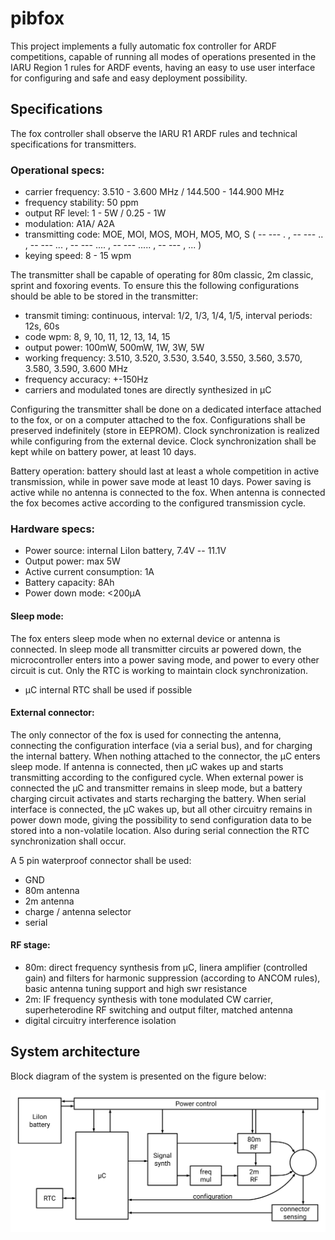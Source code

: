 # pibfox

This project implements a fully automatic fox controller for ARDF competitions, capable of running all modes of operations presented in the IARU Region 1 rules for ARDF events, having an easy to use user interface for configuring and safe and easy deployment possibility.

## Specifications

The fox controller shall observe the IARU R1 ARDF rules and technical specifications for transmitters.

### Operational specs:

- carrier frequency: 3.510 - 3.600 MHz / 144.500 - 144.900 MHz
- frequency stability: 50 ppm
- output RF level: 1 - 5W / 0.25 - 1W
- modulation: A1A/ A2A
- transmitting code: MOE, MOI, MOS, MOH, MO5, MO, S
( -- --- . , -- --- .. , -- --- ... , -- --- .... , -- --- ..... , -- --- , ... ) 
- keying speed: 8 - 15 wpm

The transmitter shall be capable of operating for 80m classic, 2m classic, sprint and foxoring events.
To ensure this the following configurations should be able to be stored in the transmitter:

- transmit timing: continuous, interval: 1/2, 1/3, 1/4, 1/5, interval periods: 12s, 60s
- code wpm: 8, 9, 10, 11, 12, 13, 14, 15
- output power: 100mW, 500mW, 1W, 3W, 5W
- working frequency: 3.510, 3.520, 3.530, 3.540, 3.550, 3.560, 3.570, 3.580, 3.590, 3.600 MHz
- frequency accuracy: +-150Hz
- carriers and modulated tones are directly synthesized in µC

Configuring the transmitter shall be done on a dedicated interface attached to the fox, or on a computer attached to the fox. Configurations shall be preserved indefinitely (store in EEPROM).
Clock synchronization is realized while configuring from the external device. Clock synchronization shall be kept while on battery power, at least 10 days.
 
Battery operation:
battery should last at least a whole competition in active transmission, while in power save mode at least 10 days. Power saving is active while no antenna is connected to the fox. When antenna is connected the fox becomes active according to the configured transmission cycle.


### Hardware specs:

- Power source: internal LiIon battery, 7.4V -- 11.1V
- Output power: max 5W
- Active current consumption: 1A
- Battery capacity: 8Ah
- Power down mode: <200µA

#### Sleep mode:
The fox enters sleep mode when no external device or antenna is connected. In sleep mode all transmitter circuits ar powered down, the microcontroller enters into a power saving mode, and power to every other circuit is cut. Only the RTC is working to maintain clock synchronization.

- µC internal RTC shall be used if possible

#### External connector:
The only connector of the fox is used for connecting the antenna, connecting the configuration interface (via a serial bus), and for charging the internal battery. When nothing attached to the connector, the µC enters sleep mode. If antenna is connected, then µC wakes up and starts transmitting according to the configured cycle. When external power is connected the µC and transmitter remains in sleep mode, but a battery charging circuit activates and starts recharging the battery. When serial interface is connected, the µC wakes up, but all other circuitry remains in power down mode, giving the possibility to send configuration data to be stored into a non-volatile location. Also during serial connection the RTC synchronization shall occur.

A 5 pin waterproof connector shall be used:
- GND
- 80m antenna
- 2m antenna
- charge / antenna selector
- serial

#### RF stage:

- 80m: direct frequency synthesis from µC, linera amplifier (controlled gain) and filters for harmonic suppression (according to ANCOM rules), basic antenna tuning support and high swr resistance
- 2m: IF frequency synthesis with tone modulated CW carrier, superheterodine RF switching and output filter, matched antenna
- digital circuitry interference isolation

## System architecture

Block diagram of the system is presented on the figure below:

![sicufox block diagram](img/block.svg)
